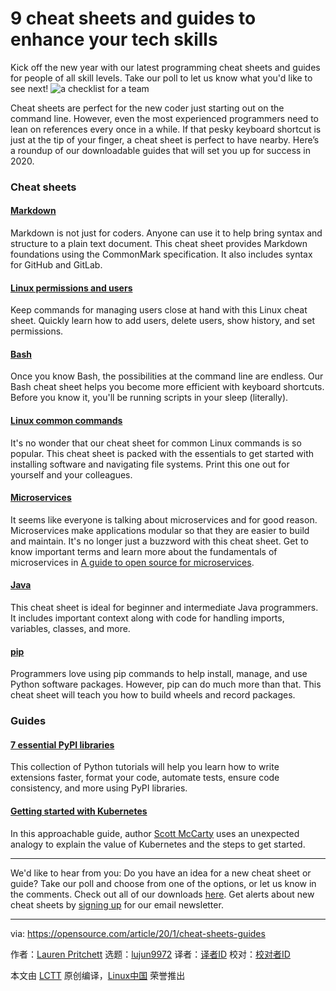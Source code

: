 [#]: collector: (lujun9972)
[#]: translator: (nacyro)
[#]: reviewer: ( )
[#]: publisher: ( )
[#]: url: ( )
[#]: subject: (9 cheat sheets and guides to enhance your tech skills)
[#]: via: (https://opensource.com/article/20/1/cheat-sheets-guides)
[#]: author: (Lauren Pritchett https://opensource.com/users/lauren-pritchett)

9 cheat sheets and guides to enhance your tech skills
======
Kick off the new year with our latest programming cheat sheets and
guides for people of all skill levels. Take our poll to let us know what
you'd like to see next!
![a checklist for a team][1]

Cheat sheets are perfect for the new coder just starting out on the command line. However, even the most experienced programmers need to lean on references every once in a while. If that pesky keyboard shortcut is just at the tip of your finger, a cheat sheet is perfect to have nearby. Here’s a roundup of our downloadable guides that will set you up for success in 2020.

### Cheat sheets

#### [Markdown][2]

Markdown is not just for coders. Anyone can use it to help bring syntax and structure to a plain text document. This cheat sheet provides Markdown foundations using the CommonMark specification. It also includes syntax for GitHub and GitLab. 

#### [Linux permissions and users][3]

Keep commands for managing users close at hand with this Linux cheat sheet. Quickly learn how to add users, delete users, show history, and set permissions.

#### [Bash][4]

Once you know Bash, the possibilities at the command line are endless. Our Bash cheat sheet helps you become more efficient with keyboard shortcuts. Before you know it, you'll be running scripts in your sleep (literally).  

#### [Linux common commands][5]

It's no wonder that our cheat sheet for common Linux commands is so popular. This cheat sheet is packed with the essentials to get started with installing software and navigating file systems. Print this one out for yourself and your colleagues.

#### [Microservices][6]

It seems like everyone is talking about microservices and for good reason. Microservices make applications modular so that they are easier to build and maintain. It's no longer just a buzzword with this cheat sheet. Get to know important terms and learn more about the fundamentals of microservices in [A guide to open source for microservices][7].

#### [Java][8]

This cheat sheet is ideal for beginner and intermediate Java programmers. It includes important context along with code for handling imports, variables, classes, and more.

#### [pip][9]

Programmers love using pip commands to help install, manage, and use Python software packages. However, pip can do much more than that. This cheat sheet will teach you how to build wheels and record packages.

### Guides

#### [7 essential PyPI libraries][10]

This collection of Python tutorials will help you learn how to write extensions faster, format your code, automate tests, ensure code consistency, and more using PyPI libraries. 

#### [Getting started with Kubernetes][11]

In this approachable guide, author [Scott McCarty][12] uses an unexpected analogy to explain the value of Kubernetes and the steps to get started. 

* * *

We'd like to hear from you: Do you have an idea for a new cheat sheet or guide? Take our poll and choose from one of the options, or let us know in the comments. Check out all of our downloads [here][13]. Get alerts about new cheat sheets by [signing up][14] for our email newsletter.

--------------------------------------------------------------------------------

via: https://opensource.com/article/20/1/cheat-sheets-guides

作者：[Lauren Pritchett][a]
选题：[lujun9972][b]
译者：[译者ID](https://github.com/译者ID)
校对：[校对者ID](https://github.com/校对者ID)

本文由 [LCTT](https://github.com/LCTT/TranslateProject) 原创编译，[Linux中国](https://linux.cn/) 荣誉推出

[a]: https://opensource.com/users/lauren-pritchett
[b]: https://github.com/lujun9972
[1]: https://opensource.com/sites/default/files/styles/image-full-size/public/lead-images/checklist_hands_team_collaboration.png?itok=u82QepPk (a checklist for a team)
[2]: https://opensource.com/downloads/cheat-sheet-markdown
[3]: https://opensource.com/downloads/linux-permissions-cheat-sheet
[4]: https://opensource.com/downloads/bash-cheat-sheet
[5]: https://opensource.com/downloads/linux-common-commands-cheat-sheet
[6]: https://opensource.com/downloads/microservices-cheat-sheet
[7]: https://opensource.com/article/19/11/microservices-cheat-sheet
[8]: https://opensource.com/downloads/java-cheat-sheet
[9]: https://opensource.com/downloads/pip-cheat-sheet
[10]: https://opensource.com/downloads/7-essential-pypi-libraries
[11]: https://opensource.com/downloads/getting-started-kubernetes-ebook
[12]: https://opensource.com/users/fatherlinux
[13]: https://opensource.com/downloads/cheat-sheets
[14]: https://opensource.com/email-newsletter
